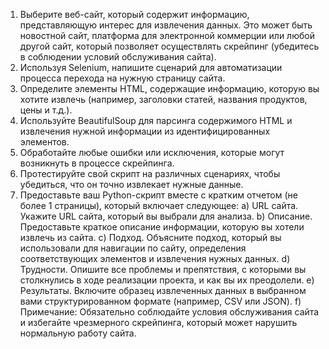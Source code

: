 1. Выберите веб-сайт, который содержит информацию, представляющую интерес для извлечения данных. 
Это может быть новостной сайт, платформа для электронной коммерции или любой другой сайт, 
который позволяет осуществлять скрейпинг (убедитесь в соблюдении условий обслуживания сайта).
2. Используя Selenium, напишите сценарий для автоматизации процесса перехода на нужную страницу сайта.
3. Определите элементы HTML, содержащие информацию, которую вы хотите извлечь 
(например, заголовки статей, названия продуктов, цены и т.д.).
4. Используйте BeautifulSoup для парсинга содержимого HTML и извлечения нужной информации из идентифицированных элементов.
5. Обработайте любые ошибки или исключения, которые могут возникнуть в процессе скрейпинга.
6. Протестируйте свой скрипт на различных сценариях, чтобы убедиться, что он точно извлекает нужные данные.
7. Предоставьте ваш Python-скрипт вместе с кратким отчетом (не более 1 страницы), который включает следующее: 
a) URL сайта. 
Укажите URL сайта, который вы выбрали для анализа. 
b) Описание. 
Предоставьте краткое описание информации, которую вы хотели извлечь из сайта. 
c) Подход. 
Объясните подход, который вы использовали для навигации по сайту, 
определения соответствующих элементов и извлечения нужных данных. 
d) Трудности. 
Опишите все проблемы и препятствия, с которыми вы столкнулись в ходе реализации проекта, и как вы их преодолели. 
e) Результаты. 
Включите образец извлеченных данных в выбранном вами структурированном формате (например, CSV или JSON). 
f) Примечание: 
Обязательно соблюдайте условия обслуживания сайта и избегайте чрезмерного скрейпинга, 
который может нарушить нормальную работу сайта.